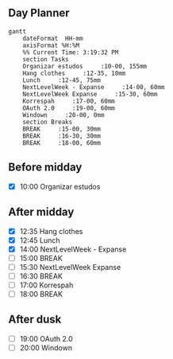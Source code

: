## Day Planner
```mermaid
gantt
    dateFormat  HH-mm
    axisFormat %H:%M
    %% Current Time: 3:19:32 PM
    section Tasks
    Organizar estudos     :10-00, 155mm
    Hang clothes     :12-35, 10mm
    Lunch     :12-45, 75mm
    NextLevelWeek - Expanse     :14-00, 60mm
    NextLevelWeek Expanse     :15-30, 60mm
    Korrespah     :17-00, 60mm
    OAuth 2.0     :19-00, 60mm
    Windown     :20-00, 0mm
    section Breaks
    BREAK     :15-00, 30mm
    BREAK     :16-30, 30mm
    BREAK     :18-00, 60mm
```

## Before midday
- [x] 10:00 Organizar estudos

## After midday
- [x] 12:35 Hang clothes
- [x] 12:45 Lunch
- [x] 14:00 NextLevelWeek - Expanse
- [ ] 15:00 BREAK
- [ ] 15:30 NextLevelWeek Expanse
- [ ] 16:30 BREAK
- [ ] 17:00 Korrespah
- [ ] 18:00 BREAK
## After dusk
- [ ] 19:00 OAuth 2.0
- [ ] 20:00 Windown